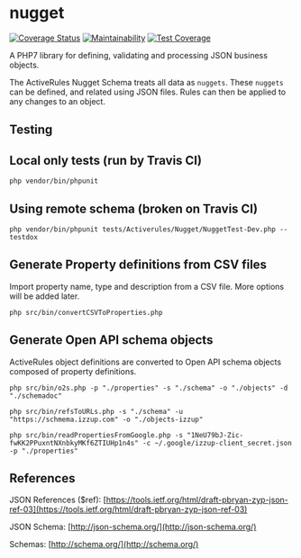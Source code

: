 # nugget
[![Coverage Status](https://coveralls.io/repos/github/bwinkers/nugget/badge.svg?branch=master)](https://coveralls.io/github/bwinkers/nugget?branch=master)
[![Maintainability](https://api.codeclimate.com/v1/badges/aa0a4d97bb3af8d0a7a6/maintainability)](https://codeclimate.com/github/bwinkers/nugget/maintainability)
[![Test Coverage](https://api.codeclimate.com/v1/badges/aa0a4d97bb3af8d0a7a6/test_coverage)](https://codeclimate.com/github/bwinkers/nugget/test_coverage)

A PHP7 library for defining, validating and processing JSON business objects.

The ActiveRules Nugget Schema treats all data as `nuggets`.
These `nuggets` can be defined, and related using JSON files.
Rules can then be applied to any changes to an object.

## Testing 

## Local only tests (run by Travis CI)

```php vendor/bin/phpunit```

## Using remote schema (broken on Travis CI)

```php vendor/bin/phpunit tests/Activerules/Nugget/NuggetTest-Dev.php --testdox```

## Generate Property definitions from CSV files

Import property name, type and description from a CSV file.
More options will be added later.

```
php src/bin/convertCSVToProperties.php
```

## Generate Open API schema objects

ActiveRules object definitions are converted to Open API schema objects composed of property definitions.

```
php src/bin/o2s.php -p "./properties" -s "./schema" -o "./objects" -d "./schemadoc"
```

```
php src/bin/refsToURLs.php -s "./schema" -u "https://schmema.izzup.com" -o "./objects-izzup"
```

```
php src/bin/readPropertiesFromGoogle.php -s "1NeU79bJ-Zic-fwKK2PPuxntNXnbkyMKf6ZTIUHp1n4s" -c ~/.google/izzup-client_secret.json -p "./properties"
```

## References
JSON References ($ref): [https://tools.ietf.org/html/draft-pbryan-zyp-json-ref-03](https://tools.ietf.org/html/draft-pbryan-zyp-json-ref-03)

JSON Schema: [http://json-schema.org/](http://json-schema.org/)

Schemas: [http://schema.org/](http://schema.org/)
